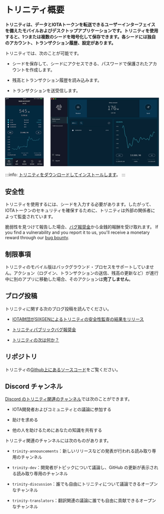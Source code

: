 # トリニティ概要
<!-- # Trinity overview -->

**トリニティは、データとIOTAトークンを転送できるユーザーインターフェイスを備えたモバイルおよびデスクトップアプリケーションです。トリニティを使用すると、1つまたは複数のシードを暗号化して保存できます。各シードには独自のアカウント、トランザクション履歴、設定があります。**
<!-- **Trinity is a mobile and desktop application with a user interface that allows you to transfer data and IOTA tokens. With Trinity you can encrypt and store one or more seeds, where each one has its own account, transaction history, and settings.** -->

トリニティでは、次のことが可能です。
<!-- Trinity allows you to do the following: -->

- シードを保存して、シードにアクセスできる、パスワードで保護されたアカウントを作成します。
<!-- - Create a password-protected account to store and access your seeds -->
- 残高とトランザクション履歴を読み込みます。
<!-- - Read your balance and transaction history -->
- トランザクションを送受信します。
<!-- - Send and receive transactions -->

![Trinity home](../images/trinity.png)

:::info:
[トリニティをダウンロードしてインストールします](https://trinity.iota.org/)。
:::
<!-- :::info: -->
<!-- [Download and install Trinity](https://trinity.iota.org/) -->
<!-- ::: -->

## 安全性
<!-- ## Security -->

トリニティを使用するには、シードを入力する必要があります。したがって、IOTAトークンのセキュリティを確保するために、トリニティは外部の関係者によって監査されています。
<!-- To use Trinity, you must enter your seed. Therefore, to ensure the security of your IOTA tokens, Trinity has been audited by external parties. -->

脆弱性を見つけて報告した場合、[バグ報奨金](https://bugcrowd.com/iota)から金銭的報酬を受け取れます。
If you find a vulnerability and you report it to us, you'll receive a monetary reward through our [bug bounty](https://bugcrowd.com/iota).

## 制限事項
<!-- ## Limitations -->

トリニティのモバイル版はバックグラウンド・プロセスをサポートしていません。アクション（ログイン、トランザクションの送信、残高の更新など）が進行中に別のアプリに移動した場合、そのアクションは**完了しません**。
<!-- Trinity mobile does not support background processes. If you navigate to another app while an action (for example, logging in, sending transactions, and refreshing your balance) is ongoing, that action **won't** be completed. -->

## ブログ投稿
<!-- ## Blog posts -->

トリニティに関する次のブログ投稿を読んでください。
<!-- Read the following blog posts about Trinity: -->

- [IOTA財団がSIXGENによるトリニティの安全性監査の結果をリリース](https://blog.iota.org/iota-foundation-releases-the-results-of-the-trinity-security-audit-by-sixgen-a8c5841bd551)
<!-- - [IOTA Foundation Releases the Results of the Trinity Security Audit by SIXGEN](https://blog.iota.org/iota-foundation-releases-the-results-of-the-trinity-security-audit-by-sixgen-a8c5841bd551) -->
- [トリニティパブリックバグ報奨金](https://blog.iota.org/trinity-public-bug-bounty-df9d2512e50)
<!-- - [Trinity Public Bug Bounty](https://blog.iota.org/trinity-public-bug-bounty-df9d2512e50) -->
- [トリニティの次は何か？](https://blog.iota.org/the-next-steps-for-trinity-f9af3fc64736)
<!-- - [What’s next for Trinity?](https://blog.iota.org/the-next-steps-for-trinity-f9af3fc64736) -->

## リポジトリ
<!-- ## Repository -->

トリニティの[Github上にあるソースコード](https://github.com/iotaledger/trinity-wallet)をご覧ください。
<!-- Go to the Trinity source code on [Github](https://github.com/iotaledger/trinity-wallet). -->

## Discord チャンネル
<!-- ## Discord channels -->

[Discord のトリニティ関連のチャンネル](https://discord.iota.org)では次のことができます。
<!-- [Join our Discord channel](https://discord.iota.org) where you can: -->

- IOTA開発者およびコミュニティとの議論に参加する
<!-- - Take part in discussions with IOTA developers and the community -->
- 助けを求める
<!-- - Ask for help -->
- 他の人を助けるためにあなたの知識を共有する
<!-- - Share your knowledge to help others -->

トリニティ関連のチャンネルには次のものがあります。
<!-- We have the following channels for Trinity: -->

- `trinity-announcements`：新しいリリースなどの発表が行われる読み取り専用のチャンネル
<!-- - `trinity-announcements`: A read-only channel where announcements such as new releases are made -->

- `trinity-dev`：開発者がトピックについて議論し、GitHub の更新が表示される読み取り専用のチャンネル
<!-- - `trinity-dev`: A read-only channel where developers discuss topics and where any GitHub updates are displayed -->

- `trinity-discussion`：誰でも自由にトリニティについて議論できるオープンなチャンネル
<!-- - `trinity-discussion`: An open channel where anyone is free to discuss Trinity -->

- `trinity-translators`：翻訳関連の議論に誰でも自由に貢献できるオープンなチャンネル
<!-- - `trinity-translators`: An open channel where anyone is free to contribute to translation-related discussions -->
